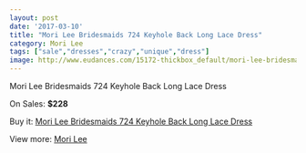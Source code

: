 ```yaml
---
layout: post
date: '2017-03-10'
title: "Mori Lee Bridesmaids 724 Keyhole Back Long Lace Dress"
category: Mori Lee
tags: ["sale","dresses","crazy","unique","dress"]
image: http://www.eudances.com/15172-thickbox_default/mori-lee-bridesmaids-724-keyhole-back-long-lace-dress.jpg
---
```

Mori Lee Bridesmaids 724 Keyhole Back Long Lace Dress

On Sales: **$228**
<a href="https://www.eudances.com/en/mori-lee/4497-mori-lee-bridesmaids-724-keyhole-back-long-lace-dress.html"><amp-img layout="responsive" width="600" height="600" src="//www.eudances.com/15172-thickbox_default/mori-lee-bridesmaids-724-keyhole-back-long-lace-dress.jpg" alt="Mori Lee Bridesmaids 724 Keyhole Back Long Lace Dress 0" /></a>
<a href="https://www.eudances.com/en/mori-lee/4497-mori-lee-bridesmaids-724-keyhole-back-long-lace-dress.html"><amp-img layout="responsive" width="600" height="600" src="//www.eudances.com/15177-thickbox_default/mori-lee-bridesmaids-724-keyhole-back-long-lace-dress.jpg" alt="Mori Lee Bridesmaids 724 Keyhole Back Long Lace Dress 1" /></a>
<a href="https://www.eudances.com/en/mori-lee/4497-mori-lee-bridesmaids-724-keyhole-back-long-lace-dress.html"><amp-img layout="responsive" width="600" height="600" src="//www.eudances.com/15176-thickbox_default/mori-lee-bridesmaids-724-keyhole-back-long-lace-dress.jpg" alt="Mori Lee Bridesmaids 724 Keyhole Back Long Lace Dress 2" /></a>
<a href="https://www.eudances.com/en/mori-lee/4497-mori-lee-bridesmaids-724-keyhole-back-long-lace-dress.html"><amp-img layout="responsive" width="600" height="600" src="//www.eudances.com/15175-thickbox_default/mori-lee-bridesmaids-724-keyhole-back-long-lace-dress.jpg" alt="Mori Lee Bridesmaids 724 Keyhole Back Long Lace Dress 3" /></a>
<a href="https://www.eudances.com/en/mori-lee/4497-mori-lee-bridesmaids-724-keyhole-back-long-lace-dress.html"><amp-img layout="responsive" width="600" height="600" src="//www.eudances.com/15174-thickbox_default/mori-lee-bridesmaids-724-keyhole-back-long-lace-dress.jpg" alt="Mori Lee Bridesmaids 724 Keyhole Back Long Lace Dress 4" /></a>
<a href="https://www.eudances.com/en/mori-lee/4497-mori-lee-bridesmaids-724-keyhole-back-long-lace-dress.html"><amp-img layout="responsive" width="600" height="600" src="//www.eudances.com/15173-thickbox_default/mori-lee-bridesmaids-724-keyhole-back-long-lace-dress.jpg" alt="Mori Lee Bridesmaids 724 Keyhole Back Long Lace Dress 5" /></a>

Buy it: [Mori Lee Bridesmaids 724 Keyhole Back Long Lace Dress](https://www.eudances.com/en/mori-lee/4497-mori-lee-bridesmaids-724-keyhole-back-long-lace-dress.html "Mori Lee Bridesmaids 724 Keyhole Back Long Lace Dress")

View more: [Mori Lee](https://www.eudances.com/en/65-mori-lee "Mori Lee")